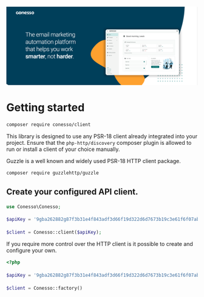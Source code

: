 <p align="center">
    <img src="https://raw.githubusercontent.com/Conesso/api-php/develop/art/header.png" alt="Conesso header"/>
</p>

# Getting started

```bash
composer require conesso/client
```

This library is designed to use any PSR-18 client already integrated into your project. Ensure that the `php-http/discovery` composer plugin is allowed to run or install a client of your choice manually.

Guzzle is a well known and widely used PSR-18 HTTP client package.

```bash
composer require guzzlehttp/guzzle
```

## Create your configured API client.

```php
use Conesso\Conesso;

$apiKey = '9gba262882g87f3b31e4f843adf3d66f19d322d6d7673b19c3e61f6f07abf2a5';

$client = Conesso::client($apiKey);

```

If you require more control over the HTTP client is it possible to create and configure your own.

```php
<?php

$apiKey = '9gba262882g87f3b31e4f843adf3d66f19d322d6d7673b19c3e61f6f07abf2a5';

$client = Conesso::factory()


```